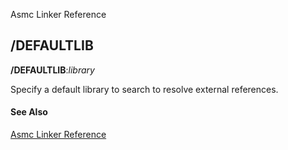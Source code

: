 Asmc Linker Reference

## /DEFAULTLIB

**/DEFAULTLIB**:_library_

Specify a default library to search to resolve external references.

#### See Also

[Asmc Linker Reference](link.md)
